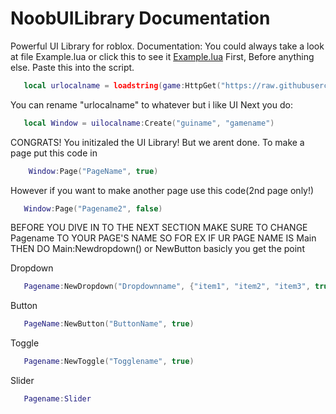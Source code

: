 # NoobUILibrary Documentation
Powerful UI Library for roblox.
Documentation:
You could always take a look at file Example.lua
or click this to see it 
[Example.lua](#Example.lua)
First, Before anything else. Paste this into the script.
```lua
   local urlocalname = loadstring(game:HttpGet("https://raw.githubusercontent.com/aaa826/NoobUILibrary/main/NoobUI.lua"))()
```
You can rename "urlocalname" to whatever but i like UI
Next you do:
```lua
   local Window = uilocalname:Create("guiname", "gamename")
```
CONGRATS! You initizaled the UI Library! But we arent done. To make a page put this code in
```lua
    Window:Page("PageName", true)
```
However if you want to make another page use this code(2nd page only!)
```lua
   Window:Page("Pagename2", false) 
```
BEFORE YOU DIVE IN TO THE NEXT SECTION MAKE SURE TO CHANGE Pagename TO YOUR PAGE'S NAME SO FOR EX IF UR PAGE NAME IS Main THEN DO Main:Newdropdown() or NewButton basicly you get the point 

Dropdown
```lua
   Pagename:NewDropdown("Dropdownname", {"item1", "item2", "item3", true})
```
Button
```lua
   PageName:NewButton("ButtonName", true)
```
Toggle
```lua
   Pagename:NewToggle("Togglename", true)
```
Slider
```lua
   Pagename:Slider 
```
